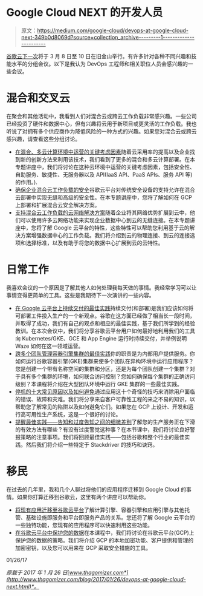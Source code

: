# Google Cloud NEXT 的开发人员

> 原文：<https://medium.com/google-cloud/devops-at-google-cloud-next-349b0d8069d?source=collection_archive---------1----------------------->

[谷歌云下一次](https://cloudnext.withgoogle.com/)将于 3 月 8 日至 10 日在旧金山举行。有许多针对各种不同兴趣和技能水平的分组会议。以下是我认为 DevOps 工程师和相关职位人员会感兴趣的一些会议。

# 混合和交叉云

在聚会和其他活动中，我看到人们对混合云或跨云工作负载非常感兴趣。一些公司已经投资了硬件和数据中心，但有兴趣将云用于新项目或更灵活的工作负载。我也听说了对拥有多个供应商作为降低风险的一种方式的兴趣。如果您对混合云或跨云感兴趣，请查看这些分组讨论。

*   [在混合、多云计算环境中运营的关键考虑因素](https://cloudnext.withgoogle.com/schedule#target=key-considerations-for-operting-in-a-hybrid-multi-cloud-environment-7d206994-d131-4dbf-a95c-71d292ea9a97)随着云采用率的提高以及企业找到新的创新方法来利用该技术，我们看到了更多的混合和多云计算部署。在本专题讲座中，我们将讨论在这种云环境中运营的关键考虑因素，包括安全性、自助服务、敏捷性、无服务器以及 API(IaaS API、PaaS APIs、服务 API 等)的作用。).
*   [确保企业混合云工作负载的安全](https://cloudnext.withgoogle.com/schedule#target=securing-enterprise-hybrid-cloud-workloads-7ead88ee-e016-4f4e-86f2-0777e5fee90a)谷歌云平台对传统安全设备的支持允许在混合云部署中实现无缝和高级的安全性。在本专题讲座中，您将了解如何在 GCP 上部署和扩展混合云安全解决方案。
*   [支持混合云工作负载的云网络解决方案](https://cloudnext.withgoogle.com/schedule#target=cloud-networking-solutions-that-support-hybrid-cloud-workloads-872d6b4d-1a99-431d-866a-60e5f0145b9c)随着企业将其网络优势扩展到云中，他们可以使用许多云网络功能来实现企业数据中心到云的无缝连接。在本专题讲座中，您将了解 Google 云平台的特性，这些特性可以帮助您利用基于云的解决方案增强数据中心的工作负载。我们将介绍到云的物理连接、到云的连接选项和选择标准，以及有助于将您的数据中心扩展到云的云特性。

# 日常工作

我喜欢会议的一个原因是了解其他人如何处理我每天做的事情。我经常学习可以让事情变得更简单的工具。这些是我期待下一次演讲的一些内容。

*   [在 Google 云平台上持续交付的最佳实践](https://cloudnext.withgoogle.com/schedule#target=best-practices-for-continuous-delivery-on-google-cloud-platform-60803874-1a65-4678-a3c4-9bbd86580b9c)持续交付(和部署)是我们应该如何将可部署工件投入生产的一个新观点。谷歌在这方面已经做了相当长一段时间，并取得了成功，我们有自己的观点和相应的最佳实践，基于我们所学到的经验教训。在本次会议中，我们将分享谷歌云平台用户如何最好地利用我们的工具向 Kubernetes/GKE、GCE 和 App Engine 运行时持续交付，并举例说明 Waze 如何在这一领域运营。
*   [跨多个团队管理容器引擎集群的最佳实践](https://cloudnext.withgoogle.com/schedule#target=best-practices-for-managing-container-engine-clusters-across-multiple-teams-1bcb0a81-b575-4d67-a1ad-b9edd7dfd056)你的职责是为内部用户提供服务。你如何运行谷歌容器引擎(GKE)集群来使多个团队在异构环境中运行应用程序？您是创建一个带有名称空间的集群和分区，还是为每个团队创建一个集群？对于具有多个集群的环境，如何联合访问控制？您如何确保每个集群的正确访问级别？本课程将介绍在大型团队环境中运行 GKE 集群的一些最佳实践。
*   [停机的十大常见原因以及如何避免](https://cloudnext.withgoogle.com/schedule#target=ten-common-causes-of-downtime-and-how-to-avoid-them-a6380334-3040-4af1-8d2f-61bd625b854b)通过应用这十个奇怪的技巧来消除用户面临的错误、故障和灾难。我们将分享来自客户可靠性工程的来之不易的知识，以帮助您了解常见的陷阱以及如何避免它们。如果您在 GCP 上设计、开发和运行高可用性生产系统，这是一个很好的讨论。
*   [提醒最佳实践——告知和过度告知之间的细微差别](https://cloudnext.withgoogle.com/schedule#target=alerting-best-practices-the-thin-line-between-informing-and-over-informing-6c82a242-e13d-4c89-b180-3edccec9a8d3)了解您的生产服务正在下滑的有效方法有哪些？有没有过度警觉这种事？在本节课中，我们将讨论良好警报策略的注意事项。我们将回顾最佳实践——包括谷歌和整个行业的最佳实践。然后我们将介绍一些特定于 Stackdriver 的技巧和诀窍。

# 移民

在过去的几年里，我和几个人聊过将他们的应用程序迁移到 Google Cloud 的事情。如果你打算迁移到谷歌云，这里有两个讲座可以帮助你。

*   [将现有应用迁移至谷歌云平台](https://cloudnext.withgoogle.com/schedule#target=moving-existing-applications-to-google-cloud-plaftorm-08f1a76c-484a-4958-9e5a-4cdaa137d547)了解计算引擎、容器引擎和应用引擎与其他托管、基础设施即服务和平台即服务产品的关系。您还将了解 Google 云平台的一些独特功能，您现有的应用程序可以快速利用这些功能。
*   [在谷歌云平台中保护您的数据](https://cloudnext.withgoogle.com/schedule#target=securing-your-data-in-google-cloud-platform-78f6af42-9f3c-4b00-a290-0d3ed78f0d85)在本课程中，我们将讨论在谷歌云平台(GCP)上保护您的数据的策略。我们将介绍 GCP 的本地加密功能、客户提供和管理的加密密钥，以及您可以用来在 GCP 采取安全措施的工具。

01/26/17

*原载于 2017 年 1 月 26 日*[*www.thagomizer.com*](http://www.thagomizer.com/blog/2017/01/26/devops-at-google-cloud-next.html)*。*